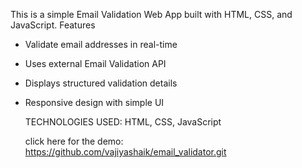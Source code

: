 This is a simple Email Validation Web App built with HTML, CSS, and JavaScript. 
Features 
- Validate email addresses in real-time
- Uses external Email Validation API
- Displays structured validation details
- Responsive design with simple UI

  
  TECHNOLOGIES USED: HTML, CSS, JavaScript

  click here for the demo: https://github.com/vajiyashaik/email_validator.git
